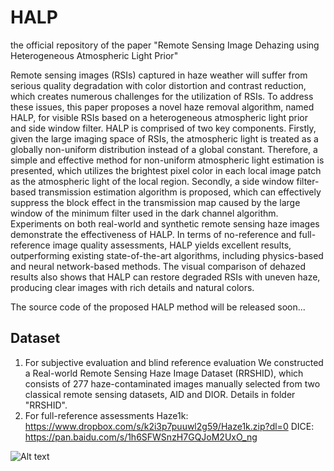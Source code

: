 # HALP
the official repository of the paper "Remote Sensing Image Dehazing using Heterogeneous Atmospheric Light Prior"

Remote sensing images (RSIs) captured in haze weather will suffer from serious quality degradation with color distortion and contrast reduction, which creates numerous challenges for the utilization of RSIs. To address these issues, this paper proposes a novel haze removal algorithm, named HALP, for visible RSIs based on a heterogeneous atmospheric light prior and side window filter. HALP is comprised of two key components. Firstly, given the large imaging space of RSIs, the atmospheric light is treated as a globally non-uniform distribution instead of a global constant. Therefore, a simple and effective method for non-uniform atmospheric light estimation is presented, which utilizes the brightest pixel color in each local image patch as the atmospheric light of the local region. Secondly, a side window filter-based transmission estimation algorithm is proposed, which can effectively suppress the block effect in the transmission map caused by the large window of the minimum filter used in the dark channel algorithm. Experiments on both real-world and synthetic remote sensing haze images demonstrate the effectiveness of HALP. In terms of no-reference and full-reference image quality assessments, HALP yields excellent results, outperforming existing state-of-the-art algorithms, including physics-based and neural network-based methods. The visual comparison of dehazed results also shows that HALP can restore degraded RSIs with uneven haze, producing clear images with rich details and natural colors.


The source code of the proposed HALP method will be released soon...


## Dataset
1. For subjective evaluation and blind reference evaluation
  We constructed a Real-world Remote Sensing Haze Image Dataset (RRSHID), which consists of 277 haze-contaminated images manually selected from two classical remote sensing datasets, AID and DIOR. Details in folder "RRSHID".
2. For full-reference assessments
  Haze1k: https://www.dropbox.com/s/k2i3p7puuwl2g59/Haze1k.zip?dl=0
  DICE: https://pan.baidu.com/s/1h6SFWSnzH7GQJoM2UxO_ng
  
  


![Alt text](/path/to/img.jpg)
